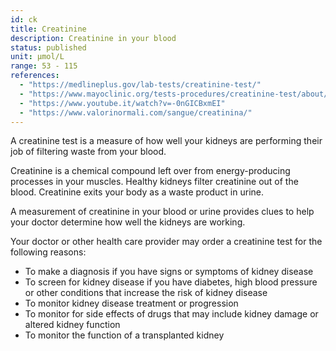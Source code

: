 ```yaml
---
id: ck
title: Creatinine
description: Creatinine in your blood
status: published
unit: μmol/L
range: 53 - 115
references:
  - "https://medlineplus.gov/lab-tests/creatinine-test/"
  - "https://www.mayoclinic.org/tests-procedures/creatinine-test/about/pac-20384646"
  - "https://www.youtube.it/watch?v=-0nGICBxmEI"
  - "https://www.valorinormali.com/sangue/creatinina/"
---
```


A creatinine test is a measure of how well your kidneys are performing their job of filtering waste from your blood.

Creatinine is a chemical compound left over from energy-producing processes in your muscles. Healthy kidneys filter creatinine out of the blood. Creatinine exits your body as a waste product in urine.

A measurement of creatinine in your blood or urine provides clues to help your doctor determine how well the kidneys are working.

Your doctor or other health care provider may order a creatinine test for the following reasons:

- To make a diagnosis if you have signs or symptoms of kidney disease
- To screen for kidney disease if you have diabetes, high blood pressure or other conditions that increase the risk of kidney disease
- To monitor kidney disease treatment or progression
- To monitor for side effects of drugs that may include kidney damage or altered kidney function
- To monitor the function of a transplanted kidney
